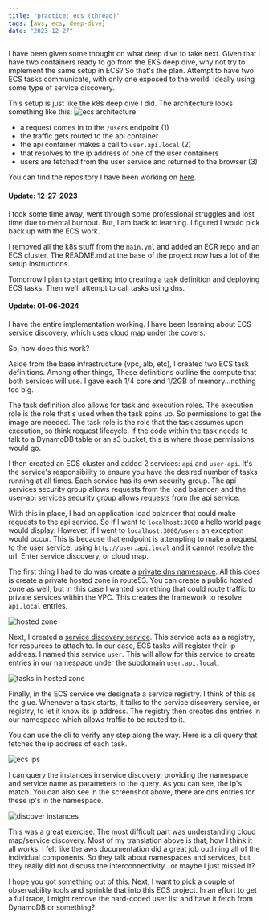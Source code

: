 ```yaml
---
title: "practice: ecs (thread)"
tags: [aws, ecs, deep-dive]
date: "2023-12-27"
---
```


I have been given some thought on what deep dive to take next. Given that I have two containers ready to go from the EKS deep dive, why not try to implement the same setup in ECS? So that's the plan. Attempt to have two ECS tasks communicate, with only one exposed to the world. Ideally using some type of service discovery.

This setup is just like the k8s deep dive I did. The architecture looks something like this:
![ecs architecture](/images/ecs/architecture.png)

- a request comes in to the `/users` endpoint (1)
- the traffic gets routed to the api container
- the api container makes a call to `user.api.local` (2)
- that resolves to the ip address of one of the user containers
- users are fetched from the user service and returned to the browser (3)

You can find the repository I have been working on [here](https://github.com/jamespgrant3/ecs-practice).

#### Update: 12-27-2023
I took some time away, went through some professional struggles and lost time due to mental burnout. But, I am back to learning. I figured I would pick back up with the ECS work.

I removed all the k8s stuff from the `main.yml` and added an ECR repo and an ECS cluster. The README.md at the base of the project now has a lot of the setup instructions.

Tomorrow I plan to start getting into creating a task definition and deploying ECS tasks. Then we'll attempt to call tasks using dns.

#### Update: 01-06-2024
I have the entire implementation working. I have been learning about ECS service discovery, which uses [cloud map](https://aws.amazon.com/cloud-map) under the covers.

So, how does this work?

Aside from the base infrastructure (vpc, alb, etc), I created two ECS task definitions. Among other things, These definitions outline the compute that both services will use. I gave each 1/4 core and 1/2GB of memory...nothing too big.

The task definition also allows for task and execution roles. The execution role is the role that's used when the task spins up. So permissions to get the image are needed. The task role is the role that the task assumes upon execution, so think request lifecycle. If the code within the task needs to talk to a DynamoDB table or an s3 bucket, this is where those permissions would go.

I then created an ECS cluster and added 2 services: `api` and `user-api`. It's the service's responsibility to ensure you have the desired number of tasks running at all times. Each service has its own security group. The api services security group allows requests from the load balancer, and the user-api services security group allows requests from the api service.

With this in place, I had an application load balancer that could make requests to the api service. So if I went to `localhost:3000` a hello world page would display. However, if I went to `localhost:3000/users` an exception would occur. This is because that endpoint is attempting to make a request to the user service, using `http://user.api.local` and it cannot resolve the url. Enter service discovery, or cloud map.

The first thing I had to do was create a [private dns namespace](https://docs.aws.amazon.com/cloud-map/latest/api/API_CreatePrivateDnsNamespace.html). All this does is create a private hosted zone in route53. You can create a public hosted zone as well, but in this case I wanted something that could route traffic to private services within the VPC. This creates the framework to resolve `api.local` entries.

![hosted zone](/images/ecs/hosted-zone.png)

Next, I created a [service discovery service](https://docs.aws.amazon.com/cloud-map/latest/api/API_CreateService.html). This service acts as a registry, for resources to attach to. In our case, ECS tasks will register their ip address. I named this service `user`. This will allow for this service to create entries in our namespace under the subdomain `user.api.local`.

![tasks in hosted zone](/images/ecs/tasks-in-hosted-zone.png)

Finally, in the ECS service we designate a service registry. I think of this as the glue. Whenever a task starts, it talks to the service discovery service, or registry, to let it know its ip address. The registry then creates dns entries in our namespace which allows traffic to be routed to it.

You can use the cli to verify any step along the way. Here is a cli query that fetches the ip address of each task.

![ecs ips](/images/ecs/ecs-ips.png)

I can query the instances in service discovery, providing the namespace and service name as parameters to the query. As you can see, the ip's match. You can also see in the screenshot above, there are dns entries for these ip's in the namespace.

![discover instances](/images/ecs/discover-instances.png)

This was a great exercise. The most difficult part was understanding cloud map/service discovery. Most of my translation above is that, how I think it all works. I felt like the aws documentation did a great job outlining all of the individual components. So they talk about namespaces and services, but they really did not discuss the interconnectivity...or maybe I just missed it?

I hope you got something out of this. Next, I want to pick a couple of observability tools and sprinkle that into this ECS project. In an effort to get a full trace, I might remove the hard-coded user list and have it fetch from DynamoDB or something?
